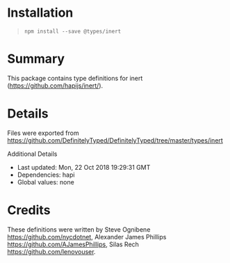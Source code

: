 # Installation
> `npm install --save @types/inert`

# Summary
This package contains type definitions for inert (https://github.com/hapijs/inert/).

# Details
Files were exported from https://github.com/DefinitelyTyped/DefinitelyTyped/tree/master/types/inert

Additional Details
 * Last updated: Mon, 22 Oct 2018 19:29:31 GMT
 * Dependencies: hapi
 * Global values: none

# Credits
These definitions were written by Steve Ognibene <https://github.com/nycdotnet>, Alexander James Phillips <https://github.com/AJamesPhillips>, Silas Rech <https://github.com/lenovouser>.
